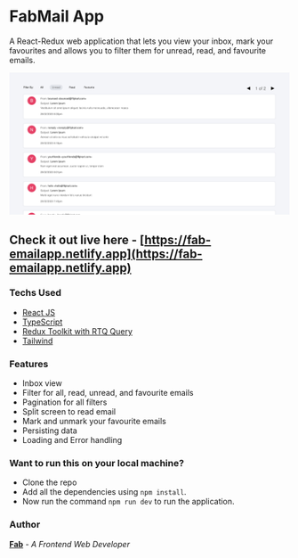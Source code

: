 # FabMail App

A React-Redux web application that lets you view your inbox, mark your favourites and allows you to filter them for unread, read, and favourite emails.

![FabMails Preview Image](./public/preview.png)

## Check it out live here - [https://fab-emailapp.netlify.app](https://fab-emailapp.netlify.app)

### Techs Used

- [React JS](https://reactjs.org/)
- [TypeScript](https://www.typescriptlang.org/)
- [Redux Toolkit with RTQ Query](https://redux-toolkit.js.org/)
- [Tailwind](https://tailwindcss.com/)


### Features

- Inbox view
- Filter for all, read, unread, and favourite emails
- Pagination for all filters
- Split screen to read email
- Mark and unmark your favourite emails
- Persisting data
- Loading and Error handling

### Want to run this on your local machine?

- Clone the repo
- Add all the dependencies using `npm install`.
- Now run the command `npm run dev` to run the application.

### Author

**[Fab](https://github.com/fabcodingzest)** - _A Frontend Web Developer_
